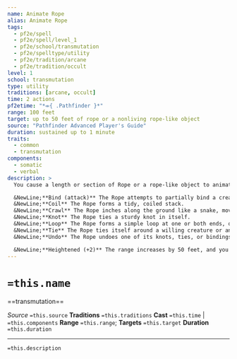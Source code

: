 ```yaml
---
name: Animate Rope
alias: Animate Rope
tags:
  - pf2e/spell
  - pf2e/spell/level_1
  - pf2e/school/transmutation
  - pf2e/spelltype/utility
  - pf2e/tradition/arcane
  - pf2e/tradition/occult
level: 1
school: transmutation
type: utility
traditions: [arcane, occult]
time: 2 actions
pf2etime: "*⬺{ .Pathfinder }*"
range: 100 feet
target: up to 50 feet of rope or a nonliving rope-like object
source: "Pathfinder Advanced Player's Guide"
duration: sustained up to 1 minute
traits:
  - common
  - transmutation
components:
  - somatic
  - verbal
description: >
  You cause a length or section of Rope or a rope-like object to animate and follow simple commands. You can give it two commands when you Cast the Spell, and one command each time you Sustain the Spell.

  &NewLine;**Bind (attack)** The Rope attempts to partially bind a creature. Attempt a spell attack roll against the target's Reflex DC. If you succeed, the target takes a -10-foot circumstance penalty to its Speed (-20-foot on a critical success). This ends if the target Escapes against your spell DC or breaks the Rope. (A standard adventuring Rope has Hardness 2, HP 8, and a Broken Threshold of 4.)
  &NewLine;**Coil** The Rope forms a tidy, coiled stack.
  &NewLine;**Crawl** The Rope inches along the ground like a snake, moving one of its ends 10 feet. The Rope must move along a surface, but that surface doesn't need to be horizontal.
  &NewLine;**Knot** The Rope ties a sturdy knot in itself.
  &NewLine;**Loop** The Rope forms a simple loop at one or both ends, or straightens itself back out.
  &NewLine;**Tie** The Rope ties itself around a willing creature or an object that's unattended or attended by a willing creature.
  &NewLine;**Undo** The Rope undoes one of its knots, ties, or bindings.

  &NewLine;**Heightened (+2)** The range increases by 50 feet, and you can animate 50 more feet of Rope.
---
```

# `=this.name`
==transmutation==

*Source* `=this.source`
**Traditions** `=this.traditions`
**Cast** `=this.time` | `=this.components`
**Range** `=this.range`; **Targets** `=this.target`
**Duration** `=this.duration`

***
`=this.description`